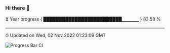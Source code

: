 ### Hi there 👋

⏳ Year progress { █████████████████████████▁▁▁▁▁ } 83.58 %

---

⏰ Updated on Wed, 02 Nov 2022 01:23:09 GMT

![Progress Bar CI](https://github.com/liununu/liununu/workflows/Progress%20Bar%20CI/badge.svg)
